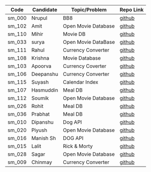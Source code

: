 | Code   | Candidate  | Topic/Problem       | Repo Link                                               |
| ------ | ---------- | ------------------- | ------------------------------------------------------- |
| sm_000 | Nrupul     | BB8                 | [github](https://github.com/nrupuld/masai-sprint-1)     |
| sm_102 | Amit       | Open Movie Database | [github](https://github.com/akamit21/masai-sprint-3)    |
| sm_110 | Mihir      | Movie DB            | [github](https://github.com/mihirlaldas/masai-sprint-3) |
| sm_033 | surya      | Open Movie DataBase | [github](https://github.com/suryakh/masai-sprint-3)     |
| sm_111 | Rahul      | Currency Converter  | [github](https://github.com/rj3010/masai-sprint-3)      |
| sm_108 | Krishna    | Movie Database      | [github](https://github.com/krishna7860/sprint-3)       |
| sm_103 | Apoorva    | Currency Coverter   | [github](https://github.com/krsnaapoorv/projects/tree/master/masai-sprint-3)|
| sm_106 | Deepanshu  | Currency Converter  | [github](https://github.com/dipanshuraz/masai-sprint-3) |
| sm_115 | Suyash     | Calendar Index      | [github](https://github.com/SuyashMishra-dev/masai-projects)|
| sm_107 | Hasmuddin  | Meal DB             | [github](https://github.com/hasmuddinansari/sprint-3)|
| sm_112 | Soumik     | Open Movie Database | [github](https://github.com/Acharya-soumik/projects/tree/master/sprint-3)|
| sm_026 | Rohit      | Meal DB             | [github](https://github.com/rohit1234990/masai-sprint-3)|
| sm_036 | Prabhat    | Meal DB             | [github](https://github.com/PrabhatKrRanjan/masai-sprint-3)|
| sm_010 | Dipanshu   | Dog API             | [github](https://github.com/dipanshusabharwal/masai-sprint-3)|
| sm_020 | Piyush     | Open Movie Database | [github](https://github.com/piush2611/masai-sprint-3)|
| sm_016 | Manish Sh  | DOG API             | [github](https://github.com/Manishsharma203/masai-sprint-3) |
| sm_015 | Lalit      | Rick & Morty        | [github](https://github.com/lalitsheoran/masai-sprint-3) |
| sm_028 | Sagar      | Open Movie Database | [github](https://github.com/sagarkadu16/masai-sprint-3) |
| sm_009 | Chinmay    | Currency Converter   | [github](https://github.com/chinmaykude/masai-sprint-3/) |